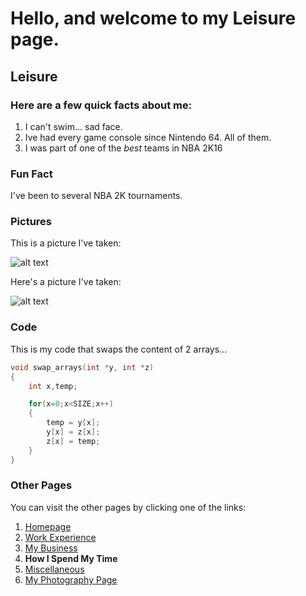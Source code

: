 # Hello, and welcome to my Leisure page.

## Leisure

### Here are a few **quick** facts about me:
1. I can't swim... sad face.
2. Ive had every game console since Nintendo 64. All of them.
3. I was part of one of the *best* teams in NBA 2K16

### **Fun Fact**
I've been to several NBA 2K tournaments.

### **Pictures**
This is a picture I've taken:

![alt text](https://github.com/CjInProgress/IT1000/blob/main/085A1424.jpg)

Here's a picture I've taken:

![alt text](https://images.squarespace-cdn.com/content/v1/5ea8f9fcd5913d4f94bbd59e/1607027400274-WVF1KB8PDVNYK6UTAQPR/ke17ZwdGBToddI8pDm48kMXRibDYMhUiookWqwUxEZ97gQa3H78H3Y0txjaiv_0fDoOvxcdMmMKkDsyUqMSsMWxHk725yiiHCCLfrh8O1z4YTzHvnKhyp6Da-NYroOW3ZGjoBKy3azqku80C789l0luUmcNM2NMBIHLdYyXL-Jww_XBra4mrrAHD6FMA3bNKOBm5vyMDUBjVQdcIrt03OQ/085A6291.jpg?format=500w)

### **Code**
This is my code that swaps the content of 2 arrays...
```c
void swap_arrays(int *y, int *z)
{
    int x,temp;

    for(x=0;x<SIZE;x++)
    {
        temp = y[x];
        y[x] = z[x];
        z[x] = temp;
    }
}
```

### **Other Pages**
You can visit the other pages by clicking one of the links:
1. [Homepage](https://github.com/CjInProgress/IT1000/blob/main/1homepage.md)
2. [Work Experience](https://github.com/CjInProgress/IT1000/blob/main/2WorkExperience.md)
3. [My Business](https://github.com/CjInProgress/IT1000/blob/blob/3mybusiness.md)
4. **How I Spend My Time**
5. [Miscellaneous](https://github.com/CjInProgress/IT1000/blob/main/5Miscellaneous.md)
6. [My Photography Page](cjharrisphotgraphy.com)

